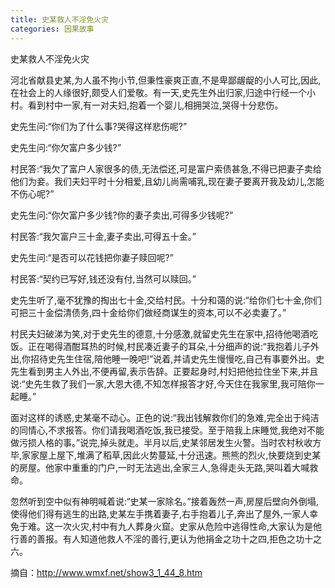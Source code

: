 ```yaml
---
title: 史某救人不淫免火灾
categories: 因果故事
---
```


	   
史某救人不淫免火灾

河北省献县史某,为人虽不拘小节,但秉性豪爽正直,不是卑鄙龌龊的小人可比,因此,在社会上的人缘很好,颇受人们爱敬。有一天,史先生外出归家,归途中行经一个小村。看到村中一家,有一对夫妇,抱着一个婴儿,相拥哭泣,哭得十分悲伤。

史先生问:“你们为了什么事?哭得这样悲伤呢?”

史先生问:“你欠富户多少钱?”

村民答:“我欠了富户人家很多的债,无法偿还,可是富户索债甚急,不得已把妻子卖给他们为妾。我们夫妇平时十分相爱,且幼儿尚需哺乳,现在妻子要离开我及幼儿,怎能不伤心呢?”

史先生问:“你欠富户多少钱?你的妻子卖出,可得多少钱呢?”

村民答:“我欠富户三十金,妻子卖出,可得五十金。”

史先生问:“是否可以花钱把你妻子赎回呢?”

村民答:“契约已写好,钱还没有付,当然可以赎回。”

史先生听了,毫不犹豫的掏出七十金,交给村民。十分和蔼的说:“给你们七十金,你们可把三十金偿清债务,四十金给你们做经商谋生的资本,可以不必卖妻了。”

村民夫妇破涕为笑,对于史先生的德意,十分感激,就留史先生在家中,招待他喝酒吃饭。正在喝得酒酣耳热的时候,村民凑近妻子的耳朵,十分细声的说:“我抱着儿子外出,你招待史先生住宿,陪他睡一晚吧!”说着,并请史先生慢慢吃,自己有事要外出。史先生看到男主人外出,不便再留,表示告辞。正要起身时,村妇把他拉住坐下来,并且说:“史先生救了我们一家,大恩大德,不知怎样报答才好,今天住在我家里,我可陪你一起睡。”

面对这样的诱惑,史某毫不动心。正色的说:“我出钱解救你们的急难,完全出于纯洁的同情心,不求报答。你们请我喝酒吃饭,我已接受。至于陪我上床睡觉,我绝对不能做污损人格的事。”说完,掉头就走。半月以后,史某邻居发生火警。当时农村秋收方毕,家家屋上屋下,堆满了稻草,因此火势蔓延,十分迅速。熊熊的烈火,快要烧到史某的房屋。他家中重重的门户,一时无法逃出,全家三人,急得走头无路,哭叫着大喊救命。

忽然听到空中似有神明喊着说:“史某一家除名。”接着轰然一声,房屋后壁向外倒塌,使得他们得有逃生的出路,史某左手携着妻子,右手抱着儿子,奔出了屋外,一家人幸免于难。这一次火灾,村中有九人葬身火窟。史家从危险中逃得性命,大家认为是他行善的善报。有人知道他救人不淫的善行,更认为他捐金之功十之四,拒色之功十之六。


摘自：http://www.wmxf.net/show3_1_44_8.htm